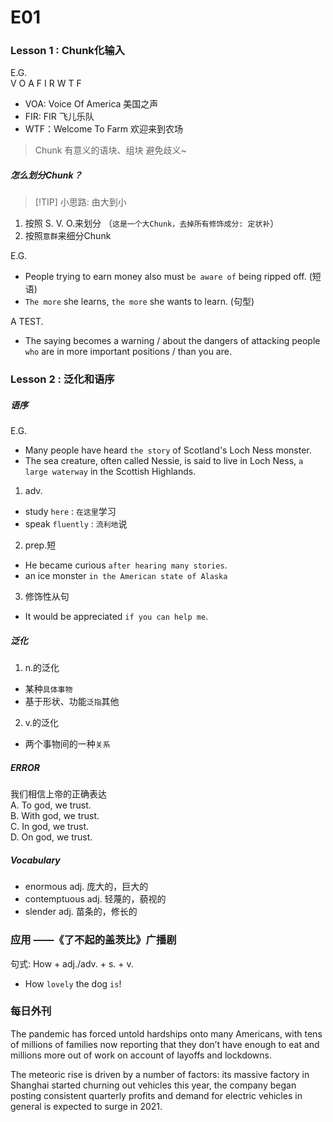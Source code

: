 # E01

### Lesson 1 : Chunk化输入
E.G.  
V O A F I R W T F
- VOA: Voice Of America 美国之声
- FIR: FIR 飞儿乐队
- WTF：Welcome To Farm 欢迎来到农场

> Chunk 有意义的语块、组块 避免歧义~

##### 怎么划分Chunk？

> [!TIP] 小思路: 
由大到小

1. 按照 S. V. O.来划分 （`这是一个大Chunk，去掉所有修饰成分: 定状补`）  
2. 按照`意群`来细分Chunk  

E.G.  
- People trying to earn money also must `be aware of` being ripped off. (短语)
- `The more` she learns, `the more` she wants to learn. (句型)

A TEST.  
- The saying becomes a warning $/$ about the dangers of attacking people `who` are in more important positions $/$ than you are.

### Lesson 2 : 泛化和语序

##### 语序
E.G.  
- Many people have heard `the story` of Scotland's Loch Ness monster.
- The sea creature, often called Nessie, is said to live in Loch Ness, `a large waterway` in the Scottish Highlands.  

1. adv.
- study `here` : `在这里`学习
- speak `fluently` : `流利地`说

2. prep.短
- He became curious `after hearing many stories`.
- an ice monster `in the American state of Alaska`

3. 修饰性从句
- It would be appreciated `if you can help me`.

##### 泛化
1. n.的泛化
- 某种`具体事物`
- 基于形状、功能`泛指`其他

2. v.的泛化
- 两个事物间的一种`关系`

##### ERROR
我们相信上帝的正确表达  
A. To god, we trust.  
B. With god, we trust.  
C. In god, we trust.  
D. On god, we trust.  

##### Vocabulary
- enormous adj. 庞大的，巨大的
- contemptuous adj. 轻蔑的，藐视的
- slender adj. 苗条的，修长的

### 应用 ——《了不起的盖茨比》广播剧

句式: How + adj.$/$adv. + s. + v.

- How `lovely` the dog `is`!

### 每日外刊
The pandemic has forced untold hardships onto many Americans, with tens of millions of families now reporting that they don’t have enough to eat and millions more out of work on account of layoffs and lockdowns.

The meteoric rise is driven by a number of factors: its massive factory in Shanghai started churning out vehicles this year, the company began posting consistent quarterly profits and demand for electric vehicles in general is expected to surge in 2021.